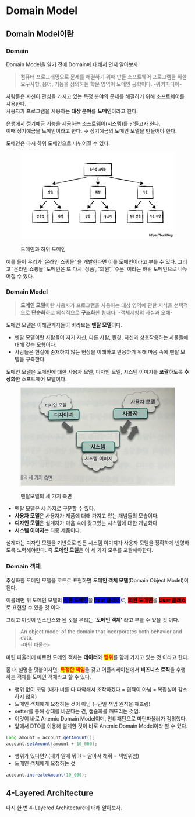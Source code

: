 # Domain Model

## Domain Model이란

### Domain

Domain Model을 알기 전에 Domain에 대해서 먼저 알아보자

> 컴퓨터 프로그래밍으로 문제를 해결하기 위해 만들 소프트웨어 프로그램을 위한 요구사항, 용어, 기능을 정의하는 학문 영역이 도메인 공학이다.   -위키피디아-

사람들은 자신이 관심을 가지고 있는 특정 분야의 문제를 해결하기 위해 소프트웨어를 사용한다.\
사용자가 프로그램을 사용하는 **대상 분야**를 **도메인**이라고 한다.

은행에서 정기예금 기능을 제공하는 소프트웨어(시스템)를 만들고자 한다. \
이때 정기예금을 도메인이라고 한다. → 정기예금의 도메인 모델을 만들어야 한다.

도메인은 다시 하위 도메인으로 나뉘어질 수 있다.

<figure><img src="../../.gitbook/assets/domain.jpg" alt=""><figcaption><p>도메인과 하위 도메인</p></figcaption></figure>

예를 들어 우리가 '온라인 쇼핑몰' 을 개발한다면 이를 도메인이라고 부를 수 있다. 그리고 '온라인 쇼핑몰' 도메인은 또 다시 '상품', '회원', '주문' 이라는 하위 도메인으로 나누어질 수 있다.



### Domain Model

> **도메인 모델**이란 사용자가 프로그램을 사용하는 대상 영역에 관한 지식을 선택적으로 **단순화**하고 의식적으로 **구조화**한 형태다.    -객체지향의 사실과 오해-

도메인 모델은 이해관계자들이 바라보는 **멘탈 모델**이다.

* 멘탈 모델이란 사람들이 자기 자신, 다른 사람, 환경, 자신과 상호작용하는 사물들에 대해 갖는 모형이다.
* 사람들은 현실에 존재하지 않는 현상을 이해하고 반응하기 위해 마음 속에 멘탈 모델을 구축한다.

도메인 모델은 도메인에 대한 사용자 모델, 디자인 모델, 시스템 이미지를 **포괄**하도록 **추상화**한 소프트웨어 모델이다.

<figure><img src="../../.gitbook/assets/구조1.jpg" alt=""><figcaption><p>멘탈모델의 세 가지 측면</p></figcaption></figure>

* 멘탈 모델은 세 가지로 구분할 수 있다.
* **사용자 모델**은 사용자가 제품에 대해 가지고 있는 개념들의 모습이다.
* **디자인 모델**은 설계자가 마음 속에 갖고있는 시스템에 대한 개념화다
* **시스템 이미지**는 최종 제품이다.

설계자는 디자인 모델을 기반으로 만든 시스템 이미지가 사용자 모델을 정확하게 반영하도록 노력해야한다. 즉 **도메인 모델**은 이 세 가지 모두를 포괄해야한다.

### Domain 객체

추상화한 도메인 모델을 코드로 표현하면 **도메인 객체 모델**(Domain Object Model)이 된다.

이를테면 위 도메인 모델의 <mark style="background-color:blue;">**상품 도메인**</mark>을  <mark style="background-color:blue;">**Item 클래스**</mark>로, <mark style="background-color:red;">**회원 도메인**</mark>을 <mark style="background-color:red;">**User 클래스**</mark>로 표현할 수 있을 것 이다.&#x20;

그리고 이것이 인스턴스화 된 것을 우리는 **'도메인 객체'** 라고 부를 수 있을 것 이다.

> An object model of the domain that incorporates both behavior and data.\
> \-마틴 파울러-

마틴 파울러에 따르면 도메인 객체는 **데이터**와 <mark style="color:red;">**행위**</mark>를 함께 가지고 있는 것 이라고 한다.&#x20;

좀 더 설명을 덧붙이자면, <mark style="color:red;">**특정한 책임**</mark>을 갖고 어플리케이션에서 **비즈니스 로직**을 수행하는 객체를 도메인 객체라고 할 수 있다.

* 행위 없이 코딩 (내가 너를 다 파악해서 조작하겠다 = 협력이 아님 = 복잡성이 감소하지 않음)
* 도메인 객체에게 요청하는 것이 아님 (=단일 책임 원칙을 깨뜨림)
* setter를 통해 상태를 바꾼다는 건, 캡슐화를 깨뜨리는 것임.
* 이것이 바로 Anemic Domain Model이며, 안티패턴으로 마틴파울러가 정의했다.
* 앞에서 DTO를 이용해 설계한 것이 바로 Anemic Domain Model이라 할 수 있다.

```java
Long amount = account.getAmount();
account.setAmount(amount + 10_000);
```

* 행위가 있다면? (내가 알게 뭐야 = 알아서 해줘 = 책임위임)
* 도메인 객체에게 요청하는 것&#x20;

```java
account.increateAmount(10_000);
```

## 4-Layered Architecture

다시 한 번 4-Layered Architecture에 대해 알아보자.



